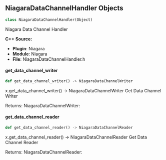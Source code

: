 ## NiagaraDataChannelHandler Objects

```python
class NiagaraDataChannelHandler(Object)
```

Niagara Data Channel Handler

**C++ Source:**

- **Plugin**: Niagara
- **Module**: Niagara
- **File**: NiagaraDataChannelHandler.h

<a id="unreal.NiagaraDataChannelHandler.get_data_channel_writer"></a>

#### get_data_channel_writer

```python
def get_data_channel_writer() -> NiagaraDataChannelWriter
```

x.get_data_channel_writer() -> NiagaraDataChannelWriter
Get Data Channel Writer

Returns:
    NiagaraDataChannelWriter:

<a id="unreal.NiagaraDataChannelHandler.get_data_channel_reader"></a>

#### get_data_channel_reader

```python
def get_data_channel_reader() -> NiagaraDataChannelReader
```

x.get_data_channel_reader() -> NiagaraDataChannelReader
Get Data Channel Reader

Returns:
    NiagaraDataChannelReader:

<a id="unreal.NiagaraDataChannelAsset"></a>
